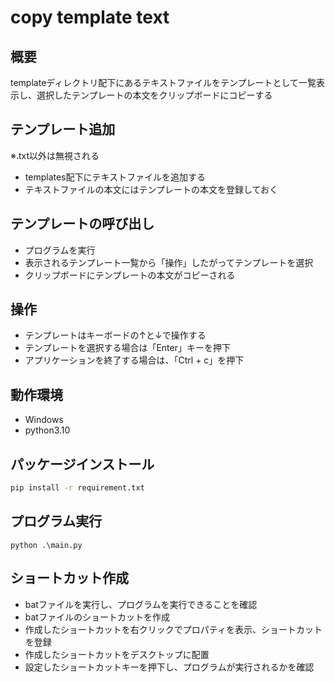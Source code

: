 # copy template text
## 概要
templateディレクトリ配下にあるテキストファイルをテンプレートとして一覧表示し、選択したテンプレートの本文をクリップボードにコピーする

## テンプレート追加
※.txt以外は無視される
- templates配下にテキストファイルを追加する
- テキストファイルの本文にはテンプレートの本文を登録しておく

## テンプレートの呼び出し
- プログラムを実行
- 表示されるテンプレート一覧から「操作」したがってテンプレートを選択
- クリップボードにテンプレートの本文がコピーされる

## 操作
- テンプレートはキーボードの↑と↓で操作する
- テンプレートを選択する場合は「Enter」キーを押下
- アプリケーションを終了する場合は、「Ctrl + c」を押下

## 動作環境
- Windows
- python3.10

## パッケージインストール
```bash
pip install -r requirement.txt
```

## プログラム実行
```
python .\main.py
```

## ショートカット作成
- batファイルを実行し、プログラムを実行できることを確認
- batファイルのショートカットを作成
- 作成したショートカットを右クリックでプロパティを表示、ショートカットを登録
- 作成したショートカットをデスクトップに配置
- 設定したショートカットキーを押下し、プログラムが実行されるかを確認